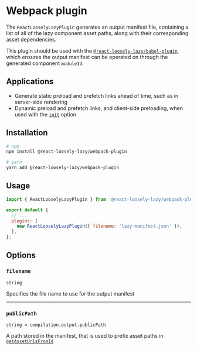 # Webpack plugin
The `ReactLooselyLazyPlugin` generates an output manifest file, containing a list of all of the lazy component asset paths, along with their corresponding asset dependencies.

This plugin should be used with the [`@react-loosely-lazy/babel-plugin`](tooling/babel-plugin), which ensures the output manifest can be operated on through the generated component `moduleId`.

## Applications
* Generate static preload and prefetch links ahead of time, such as in server-side rendering
* Dynamic preload and prefetch links, and client-side preloading, when used with the [`init`](api/init) option

## Installation
```sh
# npm
npm install @react-loosely-lazy/webpack-plugin

# yarn
yarn add @react-loosely-lazy/webpack-plugin
```

## Usage
```javascript
import { ReactLooselyLazyPlugin } from '@react-loosely-lazy/webpack-plugin';

export default {
  // ...
  plugins: [
    new ReactLooselyLazyPlugin({ filename: 'lazy-manifest.json' }),
  ],
};
```

## Options
### `filename`
`string`

Specifies the file name to use for the output manifest

---

### `publicPath`
`string = compilation.output.publicPath`

A path stored in the manifest, that is used to prefix asset paths in [`getAssetUrlsFromId`](api/get-asset-urls-from-id)
